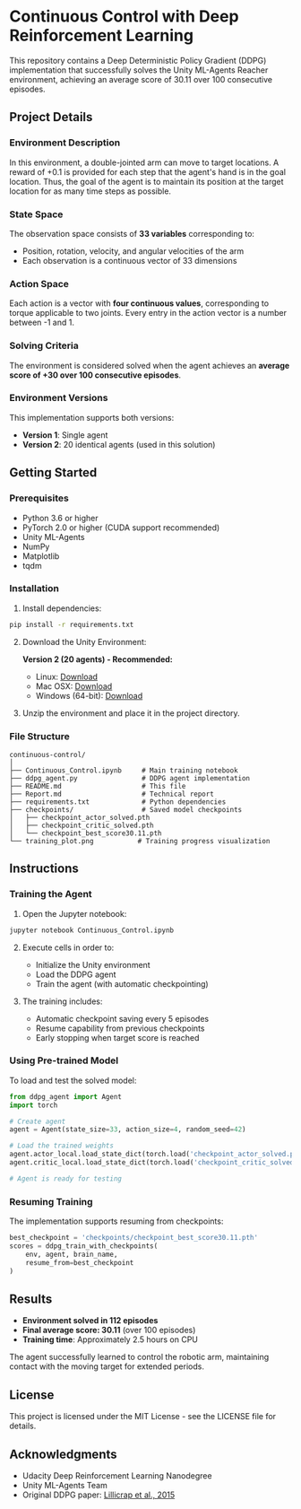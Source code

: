 # Continuous Control with Deep Reinforcement Learning

This repository contains a Deep Deterministic Policy Gradient (DDPG) implementation that successfully solves the Unity ML-Agents Reacher environment, achieving an average score of 30.11 over 100 consecutive episodes.

## Project Details

### Environment Description

In this environment, a double-jointed arm can move to target locations. A reward of +0.1 is provided for each step that the agent's hand is in the goal location. Thus, the goal of the agent is to maintain its position at the target location for as many time steps as possible.

### State Space

The observation space consists of **33 variables** corresponding to:
- Position, rotation, velocity, and angular velocities of the arm
- Each observation is a continuous vector of 33 dimensions

### Action Space

Each action is a vector with **four continuous values**, corresponding to torque applicable to two joints. Every entry in the action vector is a number between -1 and 1.

### Solving Criteria

The environment is considered solved when the agent achieves an **average score of +30 over 100 consecutive episodes**.

### Environment Versions

This implementation supports both versions:
- **Version 1**: Single agent
- **Version 2**: 20 identical agents (used in this solution)

## Getting Started

### Prerequisites

- Python 3.6 or higher
- PyTorch 2.0 or higher (CUDA support recommended)
- Unity ML-Agents
- NumPy
- Matplotlib
- tqdm

### Installation

1. Install dependencies:
```bash
pip install -r requirements.txt
```

2. Download the Unity Environment:

   **Version 2 (20 agents) - Recommended:**
   - Linux: [Download](https://s3-us-west-1.amazonaws.com/udacity-drlnd/P2/Reacher/Reacher_Linux.zip)
   - Mac OSX: [Download](https://s3-us-west-1.amazonaws.com/udacity-drlnd/P2/Reacher/Reacher.app.zip)
   - Windows (64-bit): [Download](https://s3-us-west-1.amazonaws.com/udacity-drlnd/P2/Reacher/Reacher_Windows_x86_64.zip)

3. Unzip the environment and place it in the project directory.

### File Structure

```
continuous-control/
│
├── Continuous_Control.ipynb     # Main training notebook
├── ddpg_agent.py                # DDPG agent implementation
├── README.md                    # This file
├── Report.md                    # Technical report
├── requirements.txt             # Python dependencies
├── checkpoints/                 # Saved model checkpoints
│   ├── checkpoint_actor_solved.pth
│   ├── checkpoint_critic_solved.pth
│   └── checkpoint_best_score30.11.pth
└── training_plot.png           # Training progress visualization
```

## Instructions

### Training the Agent

1. Open the Jupyter notebook:
```bash
jupyter notebook Continuous_Control.ipynb
```

2. Execute cells in order to:
   - Initialize the Unity environment
   - Load the DDPG agent
   - Train the agent (with automatic checkpointing)

3. The training includes:
   - Automatic checkpoint saving every 5 episodes
   - Resume capability from previous checkpoints
   - Early stopping when target score is reached

### Using Pre-trained Model

To load and test the solved model:

```python
from ddpg_agent import Agent
import torch

# Create agent
agent = Agent(state_size=33, action_size=4, random_seed=42)

# Load the trained weights
agent.actor_local.load_state_dict(torch.load('checkpoint_actor_solved.pth'))
agent.critic_local.load_state_dict(torch.load('checkpoint_critic_solved.pth'))

# Agent is ready for testing
```

### Resuming Training

The implementation supports resuming from checkpoints:

```python
best_checkpoint = 'checkpoints/checkpoint_best_score30.11.pth'
scores = ddpg_train_with_checkpoints(
    env, agent, brain_name,
    resume_from=best_checkpoint
)
```

## Results

- **Environment solved in 112 episodes**
- **Final average score: 30.11** (over 100 episodes)
- **Training time**: Approximately 2.5 hours on CPU

The agent successfully learned to control the robotic arm, maintaining contact with the moving target for extended periods.

## License

This project is licensed under the MIT License - see the LICENSE file for details.

## Acknowledgments

- Udacity Deep Reinforcement Learning Nanodegree
- Unity ML-Agents Team
- Original DDPG paper: [Lillicrap et al., 2015](https://arxiv.org/abs/1509.02971)